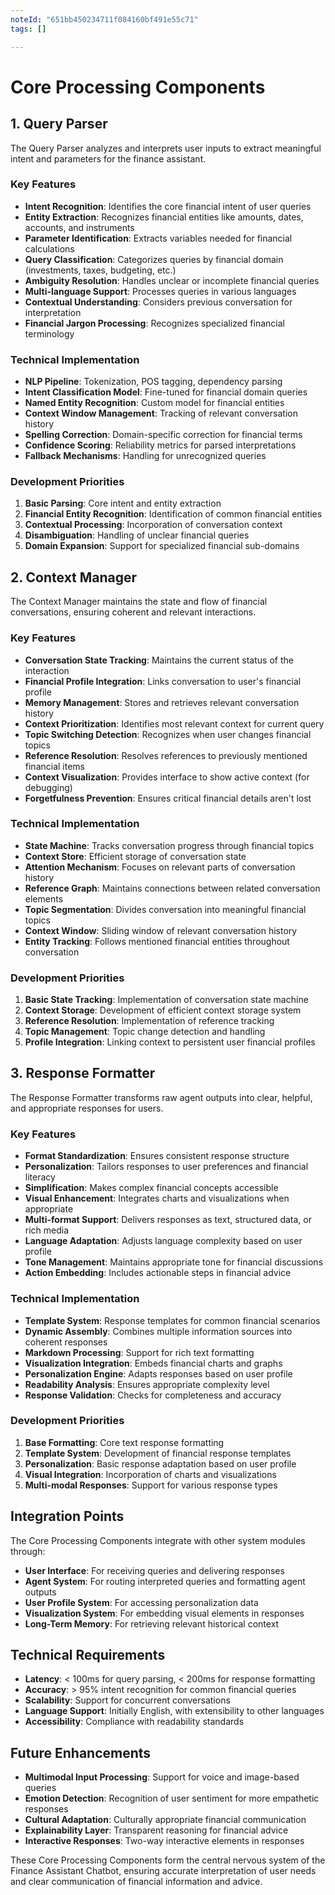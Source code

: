 ```yaml
---
noteId: "651bb450234711f084160bf491e55c71"
tags: []

---
```


# Core Processing Components

## 1. Query Parser

The Query Parser analyzes and interprets user inputs to extract meaningful intent and parameters for the finance assistant.

### Key Features

- **Intent Recognition**: Identifies the core financial intent of user queries
- **Entity Extraction**: Recognizes financial entities like amounts, dates, accounts, and instruments
- **Parameter Identification**: Extracts variables needed for financial calculations
- **Query Classification**: Categorizes queries by financial domain (investments, taxes, budgeting, etc.)
- **Ambiguity Resolution**: Handles unclear or incomplete financial queries
- **Multi-language Support**: Processes queries in various languages
- **Contextual Understanding**: Considers previous conversation for interpretation
- **Financial Jargon Processing**: Recognizes specialized financial terminology

### Technical Implementation

- **NLP Pipeline**: Tokenization, POS tagging, dependency parsing
- **Intent Classification Model**: Fine-tuned for financial domain queries
- **Named Entity Recognition**: Custom model for financial entities
- **Context Window Management**: Tracking of relevant conversation history
- **Spelling Correction**: Domain-specific correction for financial terms
- **Confidence Scoring**: Reliability metrics for parsed interpretations
- **Fallback Mechanisms**: Handling for unrecognized queries

### Development Priorities

1. **Basic Parsing**: Core intent and entity extraction
2. **Financial Entity Recognition**: Identification of common financial entities
3. **Contextual Processing**: Incorporation of conversation context
4. **Disambiguation**: Handling of unclear financial queries
5. **Domain Expansion**: Support for specialized financial sub-domains

## 2. Context Manager

The Context Manager maintains the state and flow of financial conversations, ensuring coherent and relevant interactions.

### Key Features

- **Conversation State Tracking**: Maintains the current status of the interaction
- **Financial Profile Integration**: Links conversation to user's financial profile
- **Memory Management**: Stores and retrieves relevant conversation history
- **Context Prioritization**: Identifies most relevant context for current query
- **Topic Switching Detection**: Recognizes when user changes financial topics
- **Reference Resolution**: Resolves references to previously mentioned financial items
- **Context Visualization**: Provides interface to show active context (for debugging)
- **Forgetfulness Prevention**: Ensures critical financial details aren't lost

### Technical Implementation

- **State Machine**: Tracks conversation progress through financial topics
- **Context Store**: Efficient storage of conversation state
- **Attention Mechanism**: Focuses on relevant parts of conversation history
- **Reference Graph**: Maintains connections between related conversation elements
- **Topic Segmentation**: Divides conversation into meaningful financial topics
- **Context Window**: Sliding window of relevant conversation history
- **Entity Tracking**: Follows mentioned financial entities throughout conversation

### Development Priorities

1. **Basic State Tracking**: Implementation of conversation state machine
2. **Context Storage**: Development of efficient context storage system
3. **Reference Resolution**: Implementation of reference tracking
4. **Topic Management**: Topic change detection and handling
5. **Profile Integration**: Linking context to persistent user financial profiles

## 3. Response Formatter

The Response Formatter transforms raw agent outputs into clear, helpful, and appropriate responses for users.

### Key Features

- **Format Standardization**: Ensures consistent response structure
- **Personalization**: Tailors responses to user preferences and financial literacy
- **Simplification**: Makes complex financial concepts accessible
- **Visual Enhancement**: Integrates charts and visualizations when appropriate
- **Multi-format Support**: Delivers responses as text, structured data, or rich media
- **Language Adaptation**: Adjusts language complexity based on user profile
- **Tone Management**: Maintains appropriate tone for financial discussions
- **Action Embedding**: Includes actionable steps in financial advice

### Technical Implementation

- **Template System**: Response templates for common financial scenarios
- **Dynamic Assembly**: Combines multiple information sources into coherent responses
- **Markdown Processing**: Support for rich text formatting
- **Visualization Integration**: Embeds financial charts and graphs
- **Personalization Engine**: Adapts responses based on user profile
- **Readability Analysis**: Ensures appropriate complexity level
- **Response Validation**: Checks for completeness and accuracy

### Development Priorities

1. **Base Formatting**: Core text response formatting
2. **Template System**: Development of financial response templates
3. **Personalization**: Basic response adaptation based on user profile
4. **Visual Integration**: Incorporation of charts and visualizations
5. **Multi-modal Responses**: Support for various response types

## Integration Points

The Core Processing Components integrate with other system modules through:

- **User Interface**: For receiving queries and delivering responses
- **Agent System**: For routing interpreted queries and formatting agent outputs
- **User Profile System**: For accessing personalization data
- **Visualization System**: For embedding visual elements in responses
- **Long-Term Memory**: For retrieving relevant historical context

## Technical Requirements

- **Latency**: < 100ms for query parsing, < 200ms for response formatting
- **Accuracy**: > 95% intent recognition for common financial queries
- **Scalability**: Support for concurrent conversations
- **Language Support**: Initially English, with extensibility to other languages
- **Accessibility**: Compliance with readability standards

## Future Enhancements

- **Multimodal Input Processing**: Support for voice and image-based queries
- **Emotion Detection**: Recognition of user sentiment for more empathetic responses
- **Cultural Adaptation**: Culturally appropriate financial communication
- **Explainability Layer**: Transparent reasoning for financial advice
- **Interactive Responses**: Two-way interactive elements in responses

These Core Processing Components form the central nervous system of the Finance Assistant Chatbot, ensuring accurate interpretation of user needs and clear communication of financial information and advice.